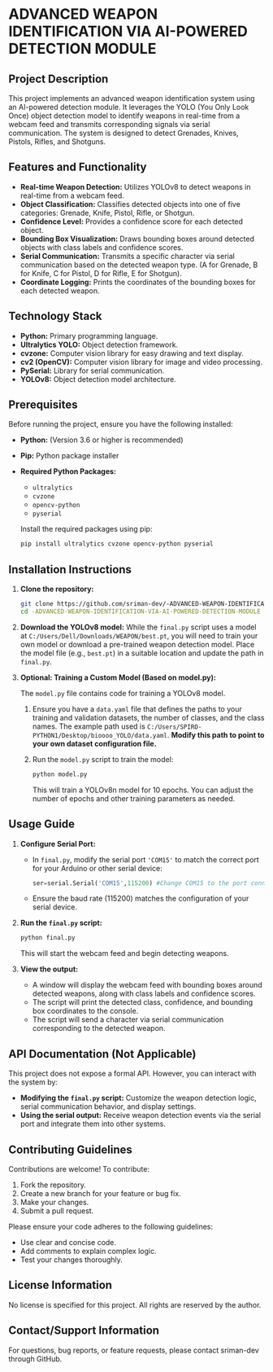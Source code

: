 # ADVANCED WEAPON IDENTIFICATION VIA AI-POWERED DETECTION MODULE

## Project Description

This project implements an advanced weapon identification system using an AI-powered detection module.  It leverages the YOLO (You Only Look Once) object detection model to identify weapons in real-time from a webcam feed and transmits corresponding signals via serial communication.  The system is designed to detect Grenades, Knives, Pistols, Rifles, and Shotguns.

## Features and Functionality

*   **Real-time Weapon Detection:** Utilizes YOLOv8 to detect weapons in real-time from a webcam feed.
*   **Object Classification:**  Classifies detected objects into one of five categories: Grenade, Knife, Pistol, Rifle, or Shotgun.
*   **Confidence Level:**  Provides a confidence score for each detected object.
*   **Bounding Box Visualization:** Draws bounding boxes around detected objects with class labels and confidence scores.
*   **Serial Communication:**  Transmits a specific character via serial communication based on the detected weapon type. (A for Grenade, B for Knife, C for Pistol, D for Rifle, E for Shotgun).
*   **Coordinate Logging:** Prints the coordinates of the bounding boxes for each detected weapon.

## Technology Stack

*   **Python:**  Primary programming language.
*   **Ultralytics YOLO:**  Object detection framework.
*   **cvzone:**  Computer vision library for easy drawing and text display.
*   **cv2 (OpenCV):**  Computer vision library for image and video processing.
*   **PySerial:**  Library for serial communication.
*   **YOLOv8:** Object detection model architecture.

## Prerequisites

Before running the project, ensure you have the following installed:

*   **Python:**  (Version 3.6 or higher is recommended)
*   **Pip:** Python package installer
*   **Required Python Packages:**
    *   `ultralytics`
    *   `cvzone`
    *   `opencv-python`
    *   `pyserial`

    Install the required packages using pip:

    ```bash
    pip install ultralytics cvzone opencv-python pyserial
    ```

## Installation Instructions

1.  **Clone the repository:**

    ```bash
    git clone https://github.com/sriman-dev/-ADVANCED-WEAPON-IDENTIFICATION-VIA-AI-POWERED-DETECTION-MODULE.git
    cd -ADVANCED-WEAPON-IDENTIFICATION-VIA-AI-POWERED-DETECTION-MODULE
    ```

2.  **Download the YOLOv8 model:**  While the `final.py` script uses a model at `C:/Users/Dell/Downloads/WEAPON/best.pt`, you will need to train your own model or download a pre-trained weapon detection model.  Place the model file (e.g., `best.pt`) in a suitable location and update the path in `final.py`.

3.  **Optional: Training a Custom Model (Based on model.py):**

    The `model.py` file contains code for training a YOLOv8 model.

    1.  Ensure you have a `data.yaml` file that defines the paths to your training and validation datasets, the number of classes, and the class names. The example path used is `C:/Users/SPIRO-PYTHON1/Desktop/bioooo_YOLO/data.yaml`.  **Modify this path to point to your own dataset configuration file.**

    2.  Run the `model.py` script to train the model:

        ```bash
        python model.py
        ```

        This will train a YOLOv8n model for 10 epochs.  You can adjust the number of epochs and other training parameters as needed.

## Usage Guide

1.  **Configure Serial Port:**

    *   In `final.py`, modify the serial port `'COM15'` to match the correct port for your Arduino or other serial device:

        ```python
        ser=serial.Serial('COM15',115200) #Change COM15 to the port connected to your device
        ```
    *   Ensure the baud rate (115200) matches the configuration of your serial device.

2.  **Run the `final.py` script:**

    ```bash
    python final.py
    ```

    This will start the webcam feed and begin detecting weapons.

3.  **View the output:**

    *   A window will display the webcam feed with bounding boxes around detected weapons, along with class labels and confidence scores.
    *   The script will print the detected class, confidence, and bounding box coordinates to the console.
    *   The script will send a character via serial communication corresponding to the detected weapon.

## API Documentation (Not Applicable)

This project does not expose a formal API.  However, you can interact with the system by:

*   **Modifying the `final.py` script:** Customize the weapon detection logic, serial communication behavior, and display settings.
*   **Using the serial output:**  Receive weapon detection events via the serial port and integrate them into other systems.

## Contributing Guidelines

Contributions are welcome!  To contribute:

1.  Fork the repository.
2.  Create a new branch for your feature or bug fix.
3.  Make your changes.
4.  Submit a pull request.

Please ensure your code adheres to the following guidelines:

*   Use clear and concise code.
*   Add comments to explain complex logic.
*   Test your changes thoroughly.

## License Information

No license is specified for this project. All rights are reserved by the author.

## Contact/Support Information

For questions, bug reports, or feature requests, please contact sriman-dev through GitHub.